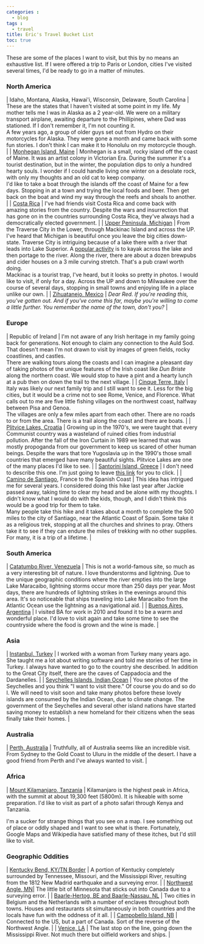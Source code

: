 ```yaml
---
categories : 
  - blog
tags : 
  - travel
title: Eric's Travel Bucket List
toc: true
---
```


These are some of the places I want to visit, but this by no means an exhaustive list. If I were offered a
trip to Paris or London, cities I've visited several times, I'd be ready to go in a matter of minutes.

<!--more-->

### North America

| Idaho, Montana, Alaska, Hawai'i, Wisconsin, Delaware, South Carolina | These are the states that I haven't visited at some point in my life. My mother tells me I was in Alaska as a 2 year-old. We were on a military transport airplane, awaiting departure to the Phillipines, where Dad was stationed. If I don't remember it, I'm not counting it.<br/>A few years ago, a group of older guys set out from Hydro on their motorcycles for Alaska. They were gone a month and came back with some fun stories. I don't think I can make it to Honolulu on my motorcycle though. |
| [Monhegan Island, Maine](https://en.wikipedia.org/wiki/Monhegan,_Maine) | Monhegan is a small, rocky island off the coast of Maine. It was an artist colony in Victorian Era. During the summer it's a tourist destination, but in the winter, the population dips to only a hundred hearty souls. I wonder if I could handle living one winter on a desolate rock, with only my thoughts and an old cat to keep company.<br/>I'd like to take a boat through the islands off the coast of Maine for a few days. Stopping in at a town and trying the local foods and beer. Then get back on the boat and wind my way through the reefs and shoals to another. |
| [Costa Rica](https://en.wikipedia.org/wiki/Costa_Rica) | I've had friends visit Costa Rica and come back with amazing stories from the country. Despite the wars and insurrection that has gone on in the countries surrounding Costa Rica, they've always had a democratically elected government. |
| [Upper Peninsula, Michigan](https://en.wikipedia.org/wiki/Upper_Peninsula_of_Michigan) | From the Traverse City in the Lower, through Mackinac Island and across the UP. I've heard that Michigan is beautiful once you leave the big cities down-state. Traverse City is intriguing because of a lake there with a river that leads into Lake Superior. A <a href="https://kayakbikebrew.com/" target="_blank">popular activity</a> is to kayak across the lake and then portage to the river. Along the river, there are about a dozen brewpubs and cider houses on a 3 mile curving stretch. That's a pub crawl worth doing. <br/>Mackinac is a tourist trap, I've heard, but it looks so pretty in photos. I would like to visit, if only for a day. Across the UP and down to Milwaukee over the course of several days, stopping in small towns and enjoying life in a place unlike our own. |
| [Zihuatanejo, Mexico](https://en.wikipedia.org/wiki/Zihuatanejo) | <i>Dear Red. If you're reading this, you've gotten out. And if you've come this far, maybe you're willing to come a little further. You remember the name of the town, don't you?</i> |

### Europe

| Republic of Ireland | I'm not aware of any Irish heritage in my family going back for generations. Not enough to claim any connection to the Auld Sod. That doesn't mean I'm not drawn to visit by images of green fields, rocky coastlines, and castles.<br/>There are walking tours along the coasts and I can imagine a pleasant day of taking photos of the unique features of the Irish coast like <i>Dun Briste</i> along the northern coast. We would stop to have a pint and a hearty lunch at a pub then on down the trail to the next village. |
| [Cinque Terre, Italy](https://www.google.com/maps/place/Parco+Nazionale+delle+Cinque+Terre/@44.0693205,9.667924,11.94z) | Italy was likely our next family trip and I still want to see it. Less for the big cities, but it would be a crime not to see Rome, Venice, and Florence. What calls out to me are five little fishing villages on the northwest coast, halfway between Pisa and Genoa.<br/>The villages are only a few miles apart from each other. There are no roads to or from the area. There is a trail along the coast and there are boats. |
| [Plitvice Lakes, Croatia](https://www.google.com/maps/place/Plitvice+Lakes+National+Park/@45.4929516,12.7737699,6.47z) | Growing up in the 1970's, we were taught that every Communist country was a wasteland of ruined cities from industrial pollution. After the fall of the Iron Curtain in 1989 we learned that was mostly propoganda from our government to keep us scared of other human beings. Despite the wars that tore Yugoslavia up in the 1990's those small countries that emerged have many beautiful sights. Plitvice Lakes are one of the many places I'd like to see. |
| [Santorini Island, Greece](https://en.wikipedia.org/wiki/Santorini) | I don't need to describe this one. I'm just going to leave [this link](https://www.google.com/search?tbm=isch&q=santorini+greece&chips=q:santorini+greek,g_3:high+resolution&sa=X&ved=0ahUKEwjAssXCqq3WAhUG4IMKHcXODA8Q4lYIMigA&biw=1207&bih=555&dpr=2) for you to click. |
| [Camino de Santiago](https://en.wikipedia.org/wiki/Camino_de_Santiago), France to the Spanish Coast | This idea has intrigued me for several years. I considered doing this hike last year after Jackie passed away, taking time to clear my head and be alone with my thoughts. I didn't know what I would do with the kids, though, and I didn't think this would be a good trip for them to take.<br/>Many people take this hike and it takes about a month to complete the 500 miles to the city of Santiago, near the Atlantic Coast of Spain. Some take it as a religious trek, stopping at all the churches and shrines to pray. Others take it to see if they can endure the miles of trekking with no other supplies. For many, it is a trip of a lifetime. |

### South America

| [Catatumbo River, Venezuela](https://en.wikipedia.org/wiki/Catatumbo_lightning) | This is not a world-famous site, so much as a very interesting bit of nature. I love thunderstorms and lightning. Due to the unique geographic conditions where the river empties into the large Lake Maracaibo, lightning storms occur more than 250 days per year. Most days, there are hundreds of lightning strikes in the evenings around this area. It's so noticeable that ships traveling into Lake Maracaibo from the Atlantic Ocean use the lightning as a navigational aid. |
| [Buenos Aires, Argentina](https://en.wikipedia.org/wiki/Buenos_Aires) | I visited BA for work in 2010 and found it to be a warm and wonderful place. I'd love to visit again and take some time to see the countryside where the food is grown and the wine is made. |

### Asia

| [Instanbul, Turkey](https://en.wikipedia.org/wiki/Istanbul) | I worked with a woman from Turkey many years ago. She taught me a lot about writing software and told me stories of her time in Turkey. I always have wanted to go to the country she described. In addition to the Great City itself, there are the caves of Cappadocia and the Dardanelles. |
| [Seychelles Islands, Indian Ocean](https://en.wikipedia.org/wiki/Seychelles) | You see photos of the Seychelles and you think "I want to visit there." Of course you do and so do I. We will need to visit soon and take many photos before these lovely islands are consumed by the Indian Ocean, due to climate change. The government of the Seychelles and several other island nations have started saving money to establish a new homeland for their citizens when the seas finally take their homes. |

### Australia

| [Perth, Australia](https://en.wikipedia.org/wiki/Perth) | Truthfully, all of Australia seems like an incredible visit. From Sydney to the Gold Coast to Uluru in the middle of the desert. I have a good friend from Perth and I've always wanted to visit. |

### Africa

| [Mount Kilamanjaro, Tanzania](https://en.wikipedia.org/wiki/Mount_Kilimanjaro) | Kilamanjaro is the highest peak in Africa, with the summit at about 19,300 feet (5800m). It is hikeable with some preparation. I'd like to visit as part of a photo safari through Kenya and Tanzania.

I'm a sucker for strange things that you see on a map.  I see something out of place or oddly shaped and I
want to see what is there. Fortunately, Google Maps and Wikipedia have satisfied many of these itches, but 
I'd still like to visit.

### Geographic Oddities

| [Kentucky Bend, KY/TN Border](https://en.wikipedia.org/wiki/Kentucky_Bend) | A portion of Kentucky completely surrounded by Tennessee, Missouri, and the Mississippi River, resulting from the 1812 New Madrid earthquake and a surveying error. |
| [Northwest Angle, MN](https://en.wikipedia.org/wiki/Northwest_Angle)| The little bit of Minnesota that sticks out into Canada due to a surveying error. |
| [Baarle-Hertog, BE and Baarle-Nassau, NL](https://en.wikipedia.org/wiki/Baarle-Hertog) | Two cities in Belgium and the Netherlands with a number of enclaves throughout both towns. Houses and restaurants sit simultaneously in both countries and the locals have fun with the oddness of it all. |
| [Campobello Island, NB](https://en.wikipedia.org/wiki/Campobello_Island) | Connected to the US, but a part of Canada. Sort of the reverse of the Northwest Angle. |
| [Venice, LA](https://en.wikipedia.org/wiki/Venice,_Louisiana) | The last stop on the line, going down the Mississippi River. Not much there but oilfield workers and ships. |
